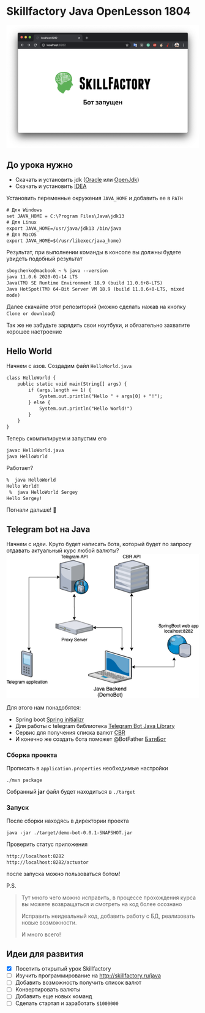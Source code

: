 # Skillfactory Java OpenLesson 1804

![screenshot](screenshot.png)

## До урока нужно
- Скачать и установить jdk ([Oracle](https://www.oracle.com/java/technologies/javase-jdk13-downloads.html) или [OpenJdk](https://jdk.java.net/13/))
- Скачать и установить [IDEA](https://www.jetbrains.com/ru-ru/idea/download)

Установить переменные окружения `JAVA_HOME` и добавить ее в `PATH`
```
# Для Windows
set JAVA_HOME = C:\Program Files\Java\jdk13
# Для Linux
export JAVA_HOME=/usr/java/jdk13 /bin/java
# Для MacOS
export JAVA_HOME=$(/usr/libexec/java_home)
```

Результат, при выполнении команды в консоле вы должны будете увидеть подобный результат
```
sboychenko@macbook ~ % java --version 
java 11.0.6 2020-01-14 LTS
Java(TM) SE Runtime Environment 18.9 (build 11.0.6+8-LTS)
Java HotSpot(TM) 64-Bit Server VM 18.9 (build 11.0.6+8-LTS, mixed mode)
```

Далее скачайте этот репозиторий (можно сделать нажав на кнопку `Clone or download`)

Так же не забудьте зарядить свои ноутбуки, и обязательно захватите хорошее настроение

## Hello World
Начнем с азов. Создадим файл `HelloWorld.java`
```
class HelloWorld {
    public static void main(String[] args) {
        if (args.length == 1) {
            System.out.println("Hello " + args[0] + "!");
        } else {
            System.out.println("Hello World!")
        }
    }
}
```
Теперь скомпилируем и запустим его
```
javac HelloWorld.java
java HelloWorld
```
Работает? 
```
%  java HelloWorld 
Hello World! 
 %  java HelloWorld Sergey
Hello Sergey! 
```
Погнали дальше! :rocket:

## Telegram bot на Java
Начнем с идеи. Круто будет написать бота, который будет по запросу отдавать актуальный курс любой валюты?
![diagram](diagram.png)

Для этого нам понадобятся:
- Spring boot [Spring initializr](https://start.spring.io/)
- Для работы c telegram библиотека [Telegram Bot Java Library](https://github.com/rubenlagus/TelegramBots)
- Сервис для получения списка валют [CBR](https://www.cbr-xml-daily.ru/#json)
- И конечно же создать бота поможет @BotFather [БатяБот](http://t.me/BotFather)



### Сборка проекта

Прописать в `application.properties` необходимые настройки
```
./mvn package
```
Собранный **jar** файл будет находиться в `./target`

### Запуск
После сборки находясь в директории проекта
```
java -jar ./target/demo-bot-0.0.1-SNAPSHOT.jar
```

Проверить статус приложения 
```
http://localhost:8282
http://localhost:8282/actuator
```
после запуска можно пользоваться ботом!


P.S.
>Тут много чего можно исправить, в процессе прохождения курса вы можете возвращаться и смотреть на код более осознано
>
>Исправить неидеальный код, добавить работу с БД, реализовать новые возможности.
>
>И много всего!

## Идеи для развития
- [x] Посетить открытый урок Skillfactory
- [ ] Изучить программирование на http://skillfactory.ru/java 
- [ ] Добавить возможность получить список валют
- [ ] Конвертировать валюты
- [ ] Добавить еще новых команд
- [ ] Сделать стартап и заработать `$1000000`